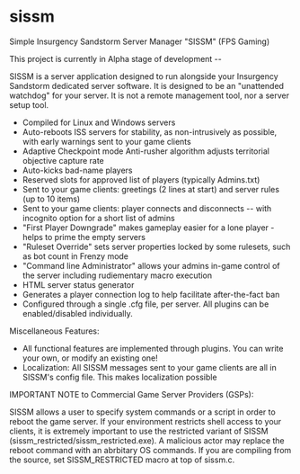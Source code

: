 # sissm
Simple Insurgency Sandstorm Server Manager "SISSM" (FPS Gaming)

This project is currently in Alpha stage of development --

SISSM is a server application designed to run alongside your Insurgency Sandstorm dedicated server software.  It is designed to be an "unattended watchdog" for your server.  It is not a remote management tool, nor a server setup tool.

*  Compiled for Linux and Windows servers
*  Auto-reboots ISS servers for stability, as non-intrusively as possible, with early warnings sent to your game clients
*  Adaptive Checkpoint mode Anti-rusher algorithm adjusts territorial objective capture rate
*  Auto-kicks bad-name players
*  Reserved slots for approved list of players (typically Admins.txt)
*  Sent to your game clients: greetings (2 lines at start) and server rules (up to 10 items)
*  Sent to your game clients: player connects and disconnects -- with incognito option for a short list of admins
*  "First Player Downgrade" makes gameplay easier for a lone player - helps to prime the empty servers
*  "Ruleset Override" sets server properties locked by some rulesets, such as bot count in Frenzy mode
*  "Command line Administrator" allows your admins in-game control of the server including rudiementary macro execution
*  HTML server status generator
*  Generates a player connection log to help facilitate after-the-fact ban
*  Configured through a single .cfg file, per server.  All plugins can be enabled/disabled individually.

Miscellaneous Features:

*  All functional features are implemented through plugins.  You can write your own, or modify an existing one!
*  Localization: All SISSM messages sent to your game clients are all in SISSM's config file.  This makes localization possible

IMPORTANT NOTE to Commercial Game Server Providers (GSPs):

SISSM allows a user to specify system commands or a script in order to reboot the game server.  If your environment restricts shell access to your clients, it is extremely important to use the restricted variant of SISSM (sissm_restricted/sissm_restricted.exe).  A malicious actor may replace the reboot command with an abrbitary OS commands.  If you are compiling from the source, set SISSM_RESTRICTED macro at top of sissm.c.


